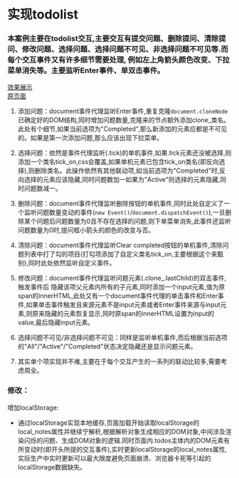 #   实现todolist
### 本案例主要在todolist交互,主要交互有提交问题、删除提问、清除提问、修改问题、选择问题、选择问题不可见、非选择问题不可见等.而每个交互事件又有许多细节需要处理, 例如左上角箭头颜色改变、下拉菜单消失等。主要监听Enter事件、单双击事件。  
[效果展示](https://htmlpreview.github.io/?https://github.com/L-WJ1995/todolist/blob/master/todolist.html)  
[原页面](http://todomvc.com/examples/vue/)  
  
1. 添加问题：document事件代理监听Enter事件,重复克隆`document.cloneNode`已确定好的DOM结构,同时增加问题数量,克隆来的节点额外添加clone_类名。此处有个细节,如果当前选项为"Completed",那么新添加的元素应都是不可见的。如果是第一次添加问题,那么应该出现下拉菜单。     
  
2. 选择问题：依然是事件代理监听(.tick)的单机事件,如果.tick元素还没被选择,则添加一个类名tick_on,css会覆盖,如果单机元素已包含tick_on类名(即反向选择),则删除类名。此操作依然有其他联动项,如当前选项为"Completed"时,反向选择的元素应该隐藏,同时问题数加一如果为"Active"则选择的元素隐藏,同时问题数减一。  
  
3. 删除问题：document事件代理监听删除按钮的单机事件,同时此处自定义了一个监听问题数量变动的事件(`new Event()`/`document.dispatchEvent()`),一旦删除某个问题后问题数量为0且不存在选择的问题,则下单菜单消失,此事件还监听问题数量为0时,提问框小箭头的颜色的改变与否。  
  
4. 清除问题：document事件代理监听Clear completed按钮的单机事件,清除问题列表中打了勾的项目(打勾项添加了自定义类名tick_on,主要根据这个来甄别),同时此处依然监听自定义事件。  
  
5. 修改问题：document事件代理监听问题元素(.clone_.lastChild)的双击事件,触发事件后 隐藏该项父元素内所有的子元素,同时添加一个input元素,值为原span的innerHTML,此处又有一个document事件代理的单击事件和Enter事件,如果单击事件触发且来源元素不是input元素或者Enter事件来源与input元素,则原来隐藏的元素恢复显示,同时原span的innerHTML设置为input的value,最后隐藏input元素。  
  
6. 选择问题不可见/非选择问题不可见：同样是监听单机事件,而后根据当前选项的"All"/"Active"/"Completed"状态决定隐藏还是显示问题元素。  
  
7. 其实单个项实现并不难,主要在于每个交互产生的一系列的联动比较多,需要考虑周全。

### 修改：    
增加localStorage:    
* 通过localStorage实现本地缓存,页面加载开始读取localStorage的local_notes属性并继续宁解析,根据解析对象生成相应的DOM对象,中间涉及渲染闪烁的问题、生成DOM对象的逻辑.同时页面内.todos主体内的DOM元素有所变动时(即开头所提的交互事件),实时更新localStorage的local_notes属性,实际生产中实时更新可以最大限度避免页面崩溃、浏览器卡死等引起的localStorage数据缺失。
  





